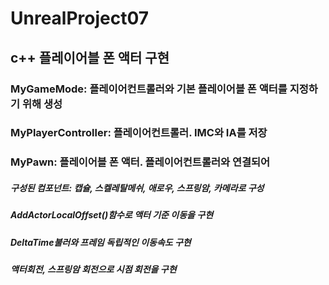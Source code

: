 # UnrealProject07
## c++ 플레이어블 폰 액터 구현
### MyGameMode: 플레이어컨트롤러와 기본 플레이어블 폰 액터를 지정하기 위해 생성
### MyPlayerController: 플레이어컨트롤러. IMC와 IA를 저장
### MyPawn: 플레이어블 폰 액터. 플레이어컨트롤러와 연결되어 
##### 구성된 컴포넌트: 캡슐, 스켈레탈메쉬, 애로우, 스프링암, 카메라로 구성
##### AddActorLocalOffset()함수로 액터 기준 이동을 구현
##### DeltaTime불러와 프레임 독립적인 이동속도 구현
##### 액터회전, 스프링암 회전으로 시점 회전을 구현

 